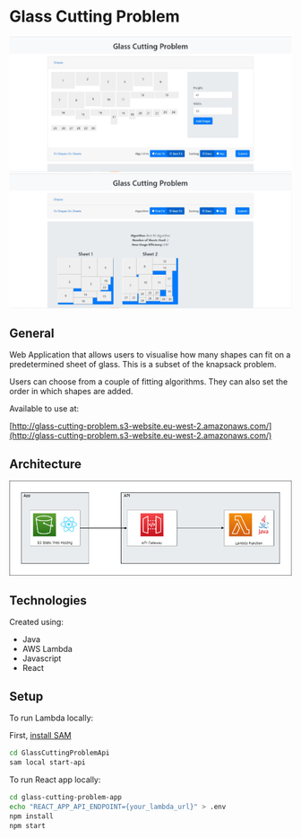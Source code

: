 # Glass Cutting Problem

![Glass Cutting Form](glass-cutting-problem-app/public/form-screenshot.jpg)
![Glass Cutting Output](glass-cutting-problem-app/public/output-screenshot.jpg)

## General
Web Application that allows users to visualise how many shapes can fit on a predetermined sheet of glass. This is a subset of the knapsack problem.

Users can choose from a couple of fitting algorithms. They can also set the order in which shapes are added.

Available to use at:

[http://glass-cutting-problem.s3-website.eu-west-2.amazonaws.com/](http://glass-cutting-problem.s3-website.eu-west-2.amazonaws.com/)

## Architecture
![Glass Cutting Output](glass-cutting-problem-app/public/architecture.png)

## Technologies
Created using:
- Java
- AWS Lambda
- Javascript
- React

## Setup
To run Lambda locally:

First, [install SAM](https://docs.aws.amazon.com/serverless-application-model/latest/developerguide/serverless-sam-cli-install.html)
 
```bash
cd GlassCuttingProblemApi
sam local start-api
```

To run React app locally:
```bash
cd glass-cutting-problem-app
echo "REACT_APP_API_ENDPOINT={your_lambda_url}" > .env
npm install
npm start
```
